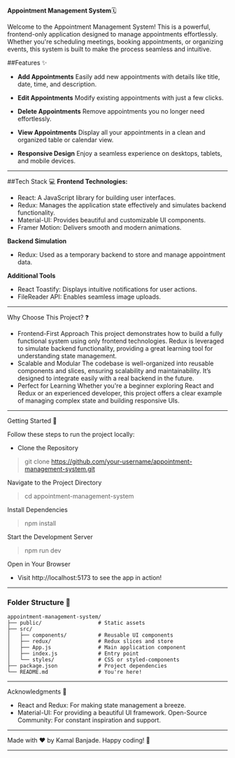 

**Appointment Management System**🗓️

Welcome to the Appointment Management System!
This is a powerful, frontend-only application designed to manage appointments effortlessly. Whether you're scheduling meetings, booking appointments, or organizing events, this system is built to make the process seamless and intuitive.

##Features ✨
- **Add Appointments**
Easily add new appointments with details like title, date, time, and description.

- **Edit Appointments**
Modify existing appointments with just a few clicks.

- **Delete Appointments**
Remove appointments you no longer need effortlessly.

- **View Appointments**
Display all your appointments in a clean and organized table or calendar view.

- **Responsive Design**
Enjoy a seamless experience on desktops, tablets, and mobile devices.
---
##Tech Stack 💻
**Frontend Technologies:**
- React: A JavaScript library for building user interfaces.
- Redux: Manages the application state effectively and simulates backend functionality.
- Material-UI: Provides beautiful and customizable UI components.
- Framer Motion: Delivers smooth and modern animations.

**Backend Simulation**
- Redux: Used as a temporary backend to store and manage appointment data.

**Additional Tools**
- React Toastify: Displays intuitive notifications for user actions.
- FileReader API: Enables seamless image uploads.
___
Why Choose This Project? ❓
- Frontend-First Approach
This project demonstrates how to build a fully functional system using only frontend technologies.
Redux is leveraged to simulate backend functionality, providing a great learning tool for understanding state management.
- Scalable and Modular
The codebase is well-organized into reusable components and slices, ensuring scalability and maintainability.
It’s designed to integrate easily with a real backend in the future.
- Perfect for Learning
Whether you're a beginner exploring React and Redux or an experienced developer, this project offers a clear example of managing complex state and building responsive UIs.
---
Getting Started 🚀

Follow these steps to run the project locally:
- Clone the Repository

>   git clone https://github.com/your-username/appointment-management-system.git

Navigate to the Project Directory

>cd appointment-management-system


Install Dependencies
>npm install

Start the Development Server
>npm run dev

Open in Your Browser
- Visit http://localhost:5173 to see the app in action!
---
### Folder Structure 📂
```
appointment-management-system/
├── public/                  # Static assets
├── src/
│   ├── components/          # Reusable UI components
│   ├── redux/               # Redux slices and store
│   ├── App.js               # Main application component
│   ├── index.js             # Entry point
│   └── styles/              # CSS or styled-components
├── package.json             # Project dependencies
└── README.md                # You're here!
```
---
Acknowledgments 🙏
- React and Redux: For making state management a breeze.
- Material-UI: For providing a beautiful UI framework.
Open-Source Community: For constant inspiration and support.
---
Made with ❤️ by Kamal Banjade. Happy coding! 🚀

---

